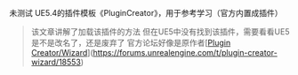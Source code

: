 未测试
UE5.4的插件模板《PluginCreator》，用于参考学习（官方内置成插件）
> 该文章讲解了加载该插件的方法
> 但在UE5中没有找到该插件，需要看看UE5是不是改名了，还是废弃了
> 官方论坛好像是原作者[[Plugin Creator/Wizard](https://forums.unrealengine.com/t/plugin-creator-wizard/18553)](https://forums.unrealengine.com/t/plugin-creator-wizard/18553)
